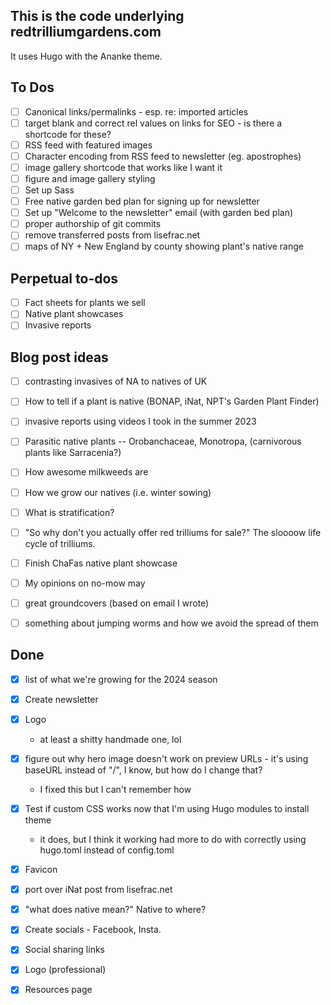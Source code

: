 ## This is the code underlying redtrilliumgardens.com

It uses Hugo with the Ananke theme.

## To Dos

- [ ] Canonical links/permalinks - esp. re: imported articles
- [ ] target blank and correct rel values on links for SEO - is there a shortcode for these?
- [ ] RSS feed with featured images
- [ ] Character encoding from RSS feed to newsletter (eg. apostrophes)
- [ ] image gallery shortcode that works like I want it
- [ ] figure and image gallery styling
- [ ] Set up Sass
- [ ] Free native garden bed plan for signing up for newsletter
- [ ] Set up "Welcome to the newsletter" email (with garden bed plan)
- [ ] proper authorship of git commits
- [ ] remove transferred posts from lisefrac.net
- [ ] maps of NY + New England by county showing plant's native range

## Perpetual to-dos
- [ ] Fact sheets for plants we sell
- [ ] Native plant showcases
- [ ] Invasive reports

## Blog post ideas
- [ ] contrasting invasives of NA to natives of UK
- [ ] How to tell if a plant is native (BONAP, iNat, NPT's Garden Plant Finder)
- [ ] invasive reports using videos I took in the summer 2023
- [ ] Parasitic native plants -- Orobanchaceae, Monotropa, (carnivorous plants like Sarracenia?)
- [ ] How awesome milkweeds are
- [ ] How we grow our natives (i.e. winter sowing)
- [ ] What is stratification?
- [ ] "So why don't you actually offer red trilliums for sale?" The sloooow life cycle of trilliums.
- [ ] Finish ChaFas native plant showcase
- [ ] My opinions on no-mow may
- [ ] great groundcovers (based on email I wrote)
- [ ] something about jumping worms and how we avoid the spread of them


## Done
- [x] list of what we're growing for the 2024 season
- [x] Create newsletter
- [x] Logo
  - at least a shitty handmade one, lol
- [x] figure out why hero image doesn't work on preview URLs - it's using baseURL instead of "/", I know, but how do I change that?
  - I fixed this but I can't remember how
- [x] Test if custom CSS works now that I'm using Hugo modules to install theme
  - it does, but I think it working had more to do with correctly using hugo.toml instead of config.toml
- [x] Favicon 
- [x] port over iNat post from lisefrac.net
- [x] "what does native mean?" Native to where?
- [x] Create socials - Facebook, Insta.
- [x] Social sharing links
- [x] Logo (professional)
- [x] Resources page

